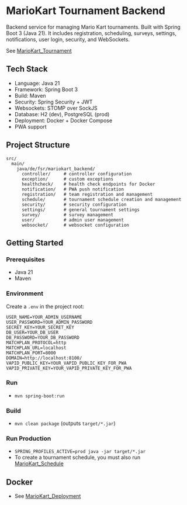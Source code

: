 # MarioKart Tournament Backend

Backend service for managing Mario Kart tournaments. Built with Spring Boot 3 (Java 21). It includes registration, scheduling, surveys, settings, notifications, user login, security, and WebSockets.

See [MarioKart_Tournament](https://github.com/einToast/MarioKart_Tournament)

## Tech Stack
- Language: Java 21
- Framework: Spring Boot 3
- Build: Maven
- Security: Spring Security + JWT
- Websockets: STOMP over SockJS
- Database: H2 (dev), PostgreSQL (prod)
- Deployment: Docker + Docker Compose
- PWA support

## Project Structure

```
src/
  main/
    java/de/fsr/mariokart_backend/
      controller/     # controller configuration
      exception/      # custom exceptions
      healthcheck/    # health check endpoints for Docker
      notification/   # PWA push notification
      registration/   # team registration and management
      schedule/       # tournament schedule creation and management
      security/       # security configuration
      settings/       # general tournament settings
      survey/         # survey management
      user/           # admin user management
      websocket/      # websocket configuration
```
## Getting Started

### Prerequisites
- Java 21
- Maven

### Environment

Create a `.env` in the project root:

```
USER_NAME=YOUR_ADMIN_USERNAME
USER_PASSWORD=YOUR_ADMIN_PASSWORD
SECRET_KEY=YOUR_SECRET_KEY
DB_USER=YOUR_DB_USER
DB_PASSWORD=YOUR_DB_PASSWORD
MATCHPLAN_PROTOCOL=http
MATCHPLAN_URL=localhost
MATCHPLAN_PORT=8000
DOMAIN=http://localhost:8100/
VAPID_PUBLIC_KEY=YOUR_VAPID_PUBLIC_KEY_FOR_PWA
VAPID_PRIVATE_KEY=YOUR_VAPID_PRIVATE_KEY_FOR_PWA
```
### Run
- `mvn spring-boot:run`

### Build
- `mvn clean package` (outputs `target/*.jar`)

### Run Production
- `SPRING_PROFILES_ACTIVE=prod java -jar target/*.jar`
- To create a tournament schedule, you must also run [MarioKart_Schedule](https://github.com/einToast/MarioKart_Schedule)

## Docker
- See [MarioKart_Deployment](https://github.com/einToast/MarioKart_Deployment)
